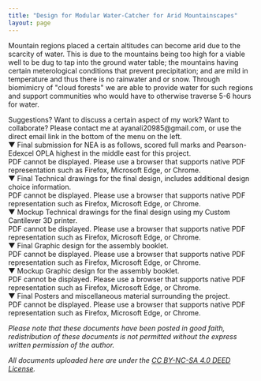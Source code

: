 ```yaml
---
title: "Design for Modular Water-Catcher for Arid Mountainscapes"
layout: page
---
```

Mountain regions placed a certain altitudes can become arid due to the scarcity of water. This is due to the mountains being too high for a viable well to be dug to tap into the ground water table; the mountains having certain meterological conditions that prevent precipitation; and are mild in temperature and thus there is no rainwater and or snow. Through biomimicry of "cloud forests" we are able to provide water for such regions and support communities who would have to otherwise traverse 5-6 hours for water.

<div class="content-container" data-bg-image="/assets/images/chevron2.png">
    Suggestions? Want to discuss a certain aspect of my work? Want to collaborate? Please contact me at ayanali20985@gmail.com, or use the direct email link in the bottom of the menu on the left.
</div>

<div class="content-container-blue">
    <div class="dropdown-header">
        <span class="dropdown-icon">&#9660;</span> <!-- Down-arrow icon -->
        Final submission for NEA is as follows, scored full marks and Pearson-Edexcel OPLA highest in the middle east for this project.
    </div>
    <div class="dropdown-header" class="dropdown-content">
        <div class="pdf-container">
            <object class="pdf-object" data="/assets/pdf/NEA.pdf" type="application/pdf">
                <div class="pdf-fallback">
                    PDF cannot be displayed. Please use a browser that supports native PDF representation such as Firefox, Microsoft Edge, or Chrome.
                </div>
            </object>
        </div>
    </div>
</div>
<div class="content-container-blue">
    <div class="dropdown-header">
        <span class="dropdown-icon">&#9660;</span> <!-- Down-arrow icon -->
        Final Technical drawings for the final design, includes additional design choice information.
    </div>
    <div class="dropdown-content" class="dropdown-content">
        <div class="pdf-container">
            <object class="pdf-object" data="/assets/pdf/MWC Drawings vFINAL.pdf" type="application/pdf">
                <div class="pdf-fallback">
                    PDF cannot be displayed. Please use a browser that supports native PDF representation such as Firefox, Microsoft Edge, or Chrome.
                </div>
            </object>
        </div>
    </div>
</div>
<div class="content-container-blue">
    <div class="dropdown-header">
        <span class="dropdown-icon">&#9660;</span> <!-- Down-arrow icon -->
        Mockup Technical drawings for the final design using my Custom Cantilever 3D printer.
    </div>
    <div class="dropdown-content" class="dropdown-content">
        <div class="pdf-container">
            <object class="pdf-object" data="/assets/pdf/Cantilever Printer Prototype Drawing Mockup v2.1.pdf" type="application/pdf">
                <div class="pdf-fallback">
                    PDF cannot be displayed. Please use a browser that supports native PDF representation such as Firefox, Microsoft Edge, or Chrome.
                </div>
            </object>
        </div>
    </div>
</div>
<div class="content-container-blue">
    <div class="dropdown-header">
        <span class="dropdown-icon">&#9660;</span> <!-- Down-arrow icon -->
        Final Graphic design for the assembly booklet.
    </div>
    <div class="dropdown-content" class="dropdown-content">
        <div class="pdf-container">
            <object class="pdf-object" data="/assets/pdf/Modular Water Catcher Assembly Booklet vFINAL.pdf" type="application/pdf">
                <div class="pdf-fallback">
                    PDF cannot be displayed. Please use a browser that supports native PDF representation such as Firefox, Microsoft Edge, or Chrome.
                </div>
            </object>
        </div>
    </div>
</div>
<div class="content-container-blue">
    <div class="dropdown-header">
        <span class="dropdown-icon">&#9660;</span> <!-- Down-arrow icon -->
        Mockup Graphic design for the assembly booklet.
    </div>
    <div class="dropdown-content" class="dropdown-content">
        <div class="pdf-container">
            <object class="pdf-object" data="/assets/pdf/Assembly Booklet Mockup vFINAL.pdf" type="application/pdf">
                <div class="pdf-fallback">
                    PDF cannot be displayed. Please use a browser that supports native PDF representation such as Firefox, Microsoft Edge, or Chrome.
                </div>
            </object>
        </div>
    </div>
</div>
<div class="content-container-blue">
    <div class="dropdown-header">
        <span class="dropdown-icon">&#9660;</span> <!-- Down-arrow icon -->
        Final Posters and miscellaneous material surrounding the project.
    </div>
    <div class="dropdown-content" class="dropdown-content">
        <div class="pdf-container">
            <object class="pdf-object" data="/assets/pdf/Posters vFINAL.pdf" type="application/pdf">
                <div class="pdf-fallback">
                    PDF cannot be displayed. Please use a browser that supports native PDF representation such as Firefox, Microsoft Edge, or Chrome.
                </div>
            </object>
        </div>
    </div>
</div>

*Please note that these documents have been posted in good faith, redistribution of these documents is not permitted without the express written permission of the author.*

*All documents uploaded here are under the [CC BY-NC-SA 4.0 DEED License](https://creativecommons.org/licenses/by-nc-sa/4.0/).*